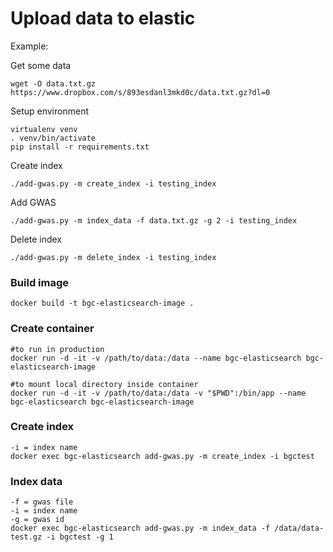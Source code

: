 # Upload data to elastic

Example:

Get some data

```
wget -O data.txt.gz https://www.dropbox.com/s/893esdanl3mkd0c/data.txt.gz?dl=0
```

Setup environment

```
virtualenv venv
. venv/bin/activate
pip install -r requirements.txt
```

Create index

```
./add-gwas.py -m create_index -i testing_index
```

Add GWAS

```
./add-gwas.py -m index_data -f data.txt.gz -g 2 -i testing_index
```

Delete index

```
./add-gwas.py -m delete_index -i testing_index
```


### Build image
```
docker build -t bgc-elasticsearch-image .
```

### Create container
```
#to run in production
docker run -d -it -v /path/to/data:/data --name bgc-elasticsearch bgc-elasticsearch-image

#to mount local directory inside container
docker run -d -it -v /path/to/data:/data -v "$PWD":/bin/app --name bgc-elasticsearch bgc-elasticsearch-image
```

### Create index
```
-i = index name
docker exec bgc-elasticsearch add-gwas.py -m create_index -i bgctest
```

### Index data

```
-f = gwas file
-i = index name
-g = gwas id
docker exec bgc-elasticsearch add-gwas.py -m index_data -f /data/data-test.gz -i bgctest -g 1
```
